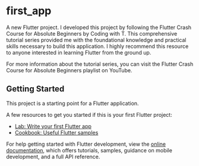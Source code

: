 # first_app

A new Flutter project.
I developed this project by following the Flutter Crash Course for Absolute Beginners by Coding with T. This comprehensive tutorial series provided me with the foundational knowledge and practical skills necessary to build this application. I highly recommend this resource to anyone interested in learning Flutter from the ground up.

For more information about the tutorial series, you can visit the Flutter Crash Course for Absolute Beginners playlist on YouTube.

## Getting Started

This project is a starting point for a Flutter application.


A few resources to get you started if this is your first Flutter project:

- [Lab: Write your first Flutter app](https://docs.flutter.dev/get-started/codelab)
- [Cookbook: Useful Flutter samples](https://docs.flutter.dev/cookbook)

For help getting started with Flutter development, view the
[online documentation](https://docs.flutter.dev/), which offers tutorials,
samples, guidance on mobile development, and a full API reference.
